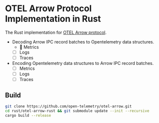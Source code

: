 # OTEL Arrow Protocol Implementation in Rust

The Rust implementation for [OTEL Arrow protocol](https://github.com/open-telemetry/otel-arrow).

- Decoding Arrow IPC record batches to Opentelemetry data structures.
    - 🚧 Metrics
    - [ ] Logs
    - [ ] Traces
- Encoding Opentelemetry data structures to Arrow IPC record batches.
    - [ ] Metrics
    - [ ] Logs
    - [ ] Traces

## Build

```bash
git clone https://github.com/open-telemetry/otel-arrow.git
cd rust/otel-arrow-rust && git submodule update --init --recursive
cargo build --release
```

